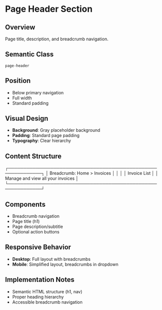 # Page Header Section

## Overview
Page title, description, and breadcrumb navigation.

## Semantic Class
`page-header`

## Position
- Below primary navigation
- Full width
- Standard padding

## Visual Design
- **Background**: Gray placeholder background
- **Padding**: Standard page padding
- **Typography**: Clear hierarchy

## Content Structure
┌─────────────────────────────────────────────────────────────┐
│ Breadcrumb: Home > Invoices │
│ │
│ Invoice List │
│ Manage and view all your invoices │
└─────────────────────────────────────────────────────────────┘


## Components
- Breadcrumb navigation
- Page title (h1)
- Page description/subtitle
- Optional action buttons

## Responsive Behavior
- **Desktop**: Full layout with breadcrumbs
- **Mobile**: Simplified layout, breadcrumbs in dropdown

## Implementation Notes
- Semantic HTML structure (h1, nav)
- Proper heading hierarchy
- Accessible breadcrumb navigation